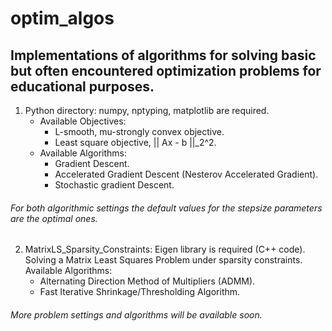 # optim_algos

## Implementations of algorithms for solving basic but often encountered optimization problems for educational purposes.

  1.  Python directory: numpy, nptyping, matplotlib are required. 
        - Available Objectives:
          - L-smooth, mu-strongly convex objective. 
          - Least square objective, || Ax - b ||_2^2.
        - Available Algorithms:
          - Gradient Descent.
          - Accelerated Gradient Descent (Nesterov Accelerated Gradient).
          - Stochastic gradient Descent.
          
###### For both algorithmic settings the default values for the stepsize parameters are the optimal ones.
      
  2.  MatrixLS_Sparsity_Constraints: Eigen library is required (C++ code).
      Solving a Matrix Least Squares Problem under sparsity constraints.
      Available Algorithms:
      - Alternating Direction Method of Multipliers (ADMM).
      - Fast Iterative Shrinkage/Thresholding Algorithm.

###### More problem settings and algorithms will be available soon.
      
      
      
